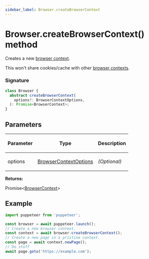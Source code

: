 ```yaml
---
sidebar_label: Browser.createBrowserContext
---
```


# Browser.createBrowserContext() method

Creates a new [browser context](./puppeteer.browsercontext.md).

This won't share cookies/cache with other [browser contexts](./puppeteer.browsercontext.md).

### Signature

```typescript
class Browser {
  abstract createBrowserContext(
    options?: BrowserContextOptions,
  ): Promise<BrowserContext>;
}
```

## Parameters

<table><thead><tr><th>

Parameter

</th><th>

Type

</th><th>

Description

</th></tr></thead>
<tbody><tr><td>

options

</td><td>

[BrowserContextOptions](./puppeteer.browsercontextoptions.md)

</td><td>

_(Optional)_

</td></tr>
</tbody></table>

**Returns:**

Promise&lt;[BrowserContext](./puppeteer.browsercontext.md)&gt;

## Example

```ts
import puppeteer from 'puppeteer';

const browser = await puppeteer.launch();
// Create a new browser context.
const context = await browser.createBrowserContext();
// Create a new page in a pristine context.
const page = await context.newPage();
// Do stuff
await page.goto('https://example.com');
```
